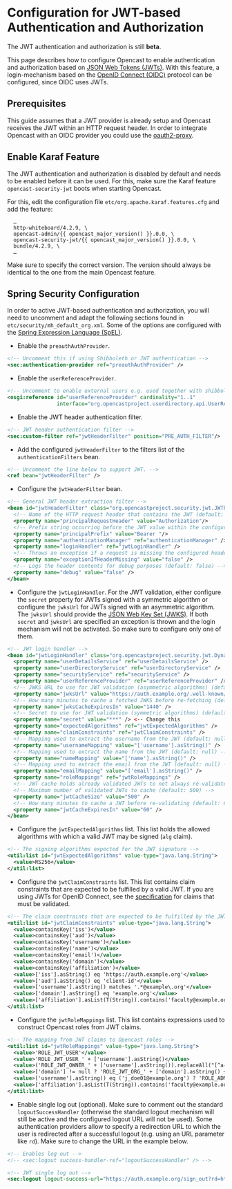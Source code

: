 Configuration for JWT-based Authentication and Authorization
============================================================

<div class=warn>
The JWT authentication and authorization is still <b>beta</b>.
</div>

This page describes how to configure Opencast to enable authentication and authorization based on
[JSON Web Tokens (JWTs)](https://datatracker.ietf.org/doc/html/rfc7519). With this feature, a login-mechanism based
on the [OpenID Connect (OIDC)](https://openid.net/connect/) protocol can be configured, since OIDC uses JWTs.

Prerequisites
-------------

This guide assumes that a JWT provider is already setup and Opencast receives the JWT within an HTTP request header. 
In order to integrate Opencast with an OIDC provider you could use the
[oauth2-proxy](https://github.com/oauth2-proxy/oauth2-proxy).

Enable Karaf Feature
--------------------

The JWT authentication and authorization is disabled by default and needs to be enabled before it can be used.
For this, make sure the Karaf feature `opencast-security-jwt` boots when starting Opencast.

For this, edit the configuration file `etc/org.apache.karaf.features.cfg` and add the feature:

```
  …
  http-whiteboard/4.2.9, \
  opencast-admin/{{ opencast_major_version() }}.0.0, \
  opencast-security-jwt/{{ opencast_major_version() }}.0.0, \
  bundle/4.2.9, \
  …
```

Make sure to specify the correct version.
The version should always be identical to the one from the main Opencast feature.

Spring Security Configuration
-----------------------------

In order to active JWT-based authentication and authorization, you will need to uncomment and adapt the following
sections found in `etc/security/mh_default_org.xml`. Some of the options are configured with the
[Spring Expression Language (SpEL)](https://docs.spring.io/spring-framework/docs/3.0.x/reference/expressions.html).

* Enable the `preauthAuthProvider`.
```xml
<!-- Uncomment this if using Shibboleth or JWT authentication -->
<sec:authentication-provider ref="preauthAuthProvider" />
```
* Enable the `userReferenceProvider`.
```xml
<!-- Uncomment to enable external users e.g. used together with shibboleth or JWT -->
<osgi:reference id="userReferenceProvider" cardinality="1..1"
                interface="org.opencastproject.userdirectory.api.UserReferenceProvider" />
```
* Enable the JWT header authentication filter.
```xml
<!-- JWT header authentication filter -->
<sec:custom-filter ref="jwtHeaderFilter" position="PRE_AUTH_FILTER"/>
```
* Add the configured `jwtHeaderFilter` to the filters list of the `authenticationFilters` bean.
```xml
<!-- Uncomment the line below to support JWT. -->
<ref bean="jwtHeaderFilter" />
```
* Configure the `jwtHeaderFilter` bean.
```xml
<!-- General JWT header extraction filter -->
<bean id="jwtHeaderFilter" class="org.opencastproject.security.jwt.JWTRequestHeaderAuthenticationFilter">
  <!-- Name of the HTTP request header that contains the JWT (default: SM_USER) -->
  <property name="principalRequestHeader" value="Authorization"/>
  <!-- Prefix string occurring before the JWT value within the configured header (default: null) -->
  <property name="principalPrefix" value="Bearer "/>
  <property name="authenticationManager" ref="authenticationManager" />
  <property name="loginHandler" ref="jwtLoginHandler" />
  <!-- Throws an exception if a request is missing the configured header (default: true) -->
  <property name="exceptionIfHeaderMissing" value="false" />
  <!-- Logs the header contents for debug purposes (default: false) -->
  <property name="debug" value="false" />
</bean>
```
* Configure the `jwtLoginHandler`. For the JWT validation, either configure the `secret` property for JWTs signed with
  a symmetric algorithm or configure the `jwksUrl` for JWTs signed with an asymmetric algorithm. The `jwksUrl` should
  provide the [JSON Web Key Set (JWKS)](https://datatracker.ietf.org/doc/html/rfc7517). If both `secret` and `jwksUrl`
  are specified an exception is thrown and the login mechanism will not be activated. So make sure to configure only one
  of them.
```xml
<!-- JWT login handler -->
<bean id="jwtLoginHandler" class="org.opencastproject.security.jwt.DynamicLoginHandler">
  <property name="userDetailsService" ref="userDetailsService" />
  <property name="userDirectoryService" ref="userDirectoryService" />
  <property name="securityService" ref="securityService" />
  <property name="userReferenceProvider" ref="userReferenceProvider" />
  <!-- JWKS URL to use for JWT validation (asymmetric algorithms) (default: null) -->
  <property name="jwksUrl" value="https://auth.example.org/.well-known/jwks.json" />
  <!-- How many minutes to cache a fetched JWKS before re-fetching (default: 1440) -->
  <property name="jwksCacheExpiresIn" value="1440" />
  <!-- Secret to use for JWT validation (symmetric algorithms) (default: null) -->
  <property name="secret" value="***" /> <-- Change this
  <property name="expectedAlgorithms" ref="jwtExpectedAlgorithms" />
  <property name="claimConstraints" ref="jwtClaimConstraints" />
  <!-- Mapping used to extract the username from the JWT (default: null) -->
  <property name="usernameMapping" value="['username'].asString()" />
  <!-- Mapping used to extract the name from the JWT (default: null) -->
  <property name="nameMapping" value="['name'].asString()" />
  <!-- Mapping used to extract the email from the JWT (default: null) -->
  <property name="emailMapping" value="['email'].asString()" />
  <property name="roleMappings" ref="jwtRoleMappings" />
  <!-- JWT cache holds already validated JWTs to not always re-validate in subsequent requests -->
  <!-- Maximum number of validated JWTs to cache (default: 500) -->
  <property name="jwtCacheSize" value="500" />
  <!-- How many minutes to cache a JWT before re-validating (default: 60) -->
  <property name="jwtCacheExpiresIn" value="60" />
</bean>
```
* Configure the `jwtExpectedAlgorithms` list. This list holds the allowed algorithms with which a valid JWT may be
  signed (`alg` claim).
```xml
<!-- The signing algorithms expected for the JWT signature -->
<util:list id="jwtExpectedAlgorithms" value-type="java.lang.String">
  <value>RS256</value>
</util:list>
```
* Configure the `jwtClaimConstraints` list. This list contains claim constraints that are expected to be fulfilled by
  a valid JWT. If you are using JWTs for OpenID Connect, see the
  [specification](https://openid.net/specs/openid-connect-core-1_0.html#IDTokenValidation) for claims that must be
  validated.
```xml
<!-- The claim constraints that are expected to be fulfilled by the JWT -->
<util:list id="jwtClaimConstraints" value-type="java.lang.String">
  <value>containsKey('iss')</value>
  <value>containsKey('aud')</value>
  <value>containsKey('username')</value>
  <value>containsKey('name')</value>
  <value>containsKey('email')</value>
  <value>containsKey('domain')</value>
  <value>containsKey('affiliation')</value>
  <value>['iss'].asString() eq 'https://auth.example.org'</value>
  <value>['aud'].asString() eq 'client-id'</value>
  <value>['username'].asString() matches '.*@example\.org'</value>
  <value>['domain'].asString() eq 'example.org'</value>
  <value>['affiliation'].asList(T(String)).contains('faculty@example.org')</value>
</util:list>
```
* Configure the `jwtRoleMappings` list. This list contains expressions used to construct Opencast roles from JWT
  claims.
```xml
<!-- The mapping from JWT claims to Opencast roles -->
<util:list id="jwtRoleMappings" value-type="java.lang.String">
  <value>'ROLE_JWT_USER'</value>
  <value>'ROLE_JWT_USER_' + ['username'].asString()</value>
  <value>('ROLE_JWT_OWNER_' + ['username'].asString()).replaceAll("[^a-zA-Z0-9]","_").toUpperCase()</value>
  <value>['domain'] != null ? 'ROLE_JWT_ORG_' + ['domain'].asString() + '_MEMBER' : null</value>
  <value>['username'].asString() eq ('j_doe01@example.org') ? 'ROLE_ADMIN' : null</value>
  <value>['affiliation'].asList(T(String)).contains('faculty@example.org') ? 'ROLE_GROUP_JWT_TRAINER' : null</value>
</util:list>
```
* Enable single log out (optional). Make sure to comment out the standard `logoutSuccessHandler` (otherwise the
  standard logout mechanism will still be active and the configured logout URL will not be used). Some authentication
  providers allow to specify a redirection URL to which the user is redirected after a successful logout (e.g. using an
  URL parameter like `rd`). Make sure to change the URL in the example below.
```xml
<!-- Enables log out -->
<!-- <sec:logout success-handler-ref="logoutSuccessHandler" /> -->

<!-- JWT single log out -->
<sec:logout logout-success-url="https://auth.example.org/sign_out?rd=http://www.opencast.org" />
```
